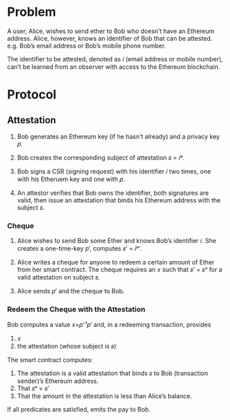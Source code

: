 # Problem

A user, Alice, wishes to send ether to Bob who doesn’t have an Ethereum address. Alice, however, knows an identifier of Bob that can be attested. e.g. Bob’s email address or Bob’s mobile phone number.

The identifier to be attested, denoted as 𝑖 (email address or mobile number), can’t be learned from an observer with access to the Ethereum blockchain.

# Protocol

## Attestation

1. Bob generates an Ethereum key (if he hasn't already) and a privacy key 𝑝.

2. Bob creates the corresponding subject of attestation 𝑠 = 𝑖ᵖ.

3. Bob signs a CSR (signing request) with his identifier 𝑖 two times, one with his Etheruem key and one with 𝑝.

4. An attestor verifies that Bob owns the identifier, both signatures are valid, then issue an attestation that binds his Ethereum address with the subject 𝑠.

### Cheque

1. Alice wishes to send Bob some Ether and knows Bob’s identifier 𝑖. She creates a one-time-key 𝑝’, computes 𝑠’ = 𝑖ᵖ’.

2. Alice writes a cheque for anyone to redeem a certain amount of Ether from her smart contract. The cheque requires an 𝑥 such that 𝑠’ = 𝑠ˣ for a valid attestation on subject 𝑠.

3. Alice sends 𝑝’ and the cheque to Bob.

### Redeem the Cheque with the Attestation

Bob computes a value 𝑥=𝑝⁻¹𝑝’ and, in a redeeming transaction, provides

1. 𝑥
2. the attestation (whose subject is 𝑠)

The smart contract computes:

1. The attestation is a valid attestation that binds 𝑠 to Bob (transaction sender)’s Ethereum address.
2. That 𝑠ˣ = 𝑠’
3. That the amount in the attestation is less than Alice’s balance.

If all predicates are satisfied, emits the pay to Bob.
